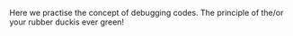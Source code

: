 Here we practise the concept of debugging codes. The principle of the/or your rubber duckis ever green!
